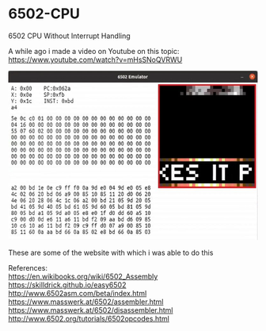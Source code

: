 # 6502-CPU
6502 CPU Without Interrupt Handling

A while ago i made a video on Youtube on this topic:<br>
https://www.youtube.com/watch?v=mHsSNoQVRWU


![version 2 screenshot](https://github.com/OmkarDev/6502-CPU/blob/main/Screenshot/Screenshot.jpg?raw=true)


These are some of the website with which i was able to do this

References:<br>
https://en.wikibooks.org/wiki/6502_Assembly <br>
https://skilldrick.github.io/easy6502 <br>
http://www.6502asm.com/beta/index.html <br>
https://www.masswerk.at/6502/assembler.html <br>
https://www.masswerk.at/6502/disassembler.html <br>
http://www.6502.org/tutorials/6502opcodes.html <br>
